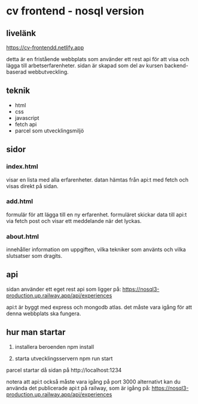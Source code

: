 # cv frontend - nosql version

## livelänk
https://cv-frontendd.netlify.app 

detta är en fristående webbplats som använder ett rest api för att visa och lägga till arbetserfarenheter. sidan är skapad som del av kursen backend-baserad webbutveckling.

## teknik

- html
- css
- javascript
- fetch api
- parcel som utvecklingsmiljö

## sidor

### index.html
visar en lista med alla erfarenheter. datan hämtas från api:t med fetch och visas direkt på sidan.

### add.html
formulär för att lägga till en ny erfarenhet. formuläret skickar data till api:t via fetch post och visar ett meddelande när det lyckas.

### about.html
innehåller information om uppgiften, vilka tekniker som använts och vilka slutsatser som dragits.

## api

sidan använder ett eget rest api som ligger på:
https://nosql3-production.up.railway.app/api/experiences

api:t är byggt med express och mongodb atlas. det måste vara igång för att denna webbplats ska fungera.

## hur man startar

1. installera beroenden
npm install

2. starta utvecklingsservern
npm run start


parcel startar då sidan på http://localhost:1234

notera att api:t också måste vara igång på port 3000
alternativt kan du använda det publicerade api:t på railway, som är igång på:
 https://nosql3-production.up.railway.app/api/experiences

